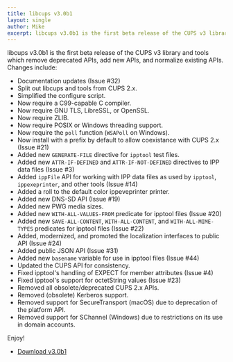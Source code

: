 ```yaml
---
title: libcups v3.0b1
layout: single
author: Mike
excerpt: libcups v3.0b1 is the first beta release of the CUPS v3 library and tools which remove deprecated APIs, add new APIs, and normalize existing APIs.
---
```


libcups v3.0b1 is the first beta release of the CUPS v3 library and tools which remove deprecated APIs, add new APIs, and normalize existing APIs.  Changes include:

- Documentation updates (Issue #32)
- Split out libcups and tools from CUPS 2.x.
- Simplified the configure script.
- Now require a C99-capable C compiler.
- Now require GNU TLS, LibreSSL, or OpenSSL.
- Now require ZLIB.
- Now require POSIX or Windows threading support.
- Now require the `poll` function (`WSAPoll` on Windows).
- Now install with a prefix by default to allow coexistance with CUPS 2.x (Issue #21)
- Added new `GENERATE-FILE` directive for `ipptool` test files.
- Added new `ATTR-IF-DEFINED` and `ATTR-IF-NOT-DEFINED` directives to IPP data files (Issue #3)
- Added `ippFile` API for working with IPP data files as used by `ipptool`, `ippexeprinter`, and other tools (Issue #14)
- Added a roll to the default color ippeveprinter printer.
- Added new DNS-SD API (Issue #19)
- Added new PWG media sizes.
- Added new `WITH-ALL-VALUES-FROM` predicate for ipptool files (Issue #20)
- Added new `SAVE-ALL-CONTENT`, `WITH-ALL-CONTENT`, and `WITH-ALL-MIME-TYPES` predicates for ipptool files (Issue #22)
- Added, modernized, and promoted the localization interfaces to public API (Issue #24)
- Added public JSON API (Issue #31)
- Added new `basename` variable for use in ipptool files (Issue #44)
- Updated the CUPS API for consistency.
- Fixed ipptool's handling of EXPECT for member attributes (Issue #4)
- Fixed ipptool's support for octetString values (Issue #23)
- Removed all obsolete/deprecated CUPS 2.x APIs.
- Removed (obsolete) Kerberos support.
- Removed support for SecureTransport (macOS) due to deprecation of the platform API.
- Removed support for SChannel (Windows) due to restrictions on its use in
  domain accounts.

Enjoy!

* <a href="https://github.com/OpenPrinting/libcups/releases/tag/v3.0b1" itemprop="sameAs" rel="nofollow noopener noreferrer"><i class="fas fa-fw fa-download" aria-hidden="true"></i>Download v3.0b1</a>
